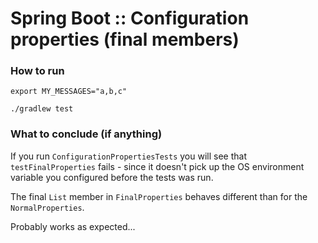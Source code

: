 # Spring Boot :: Configuration properties (final members)

### How to run

    export MY_MESSAGES="a,b,c"
    
    ./gradlew test
    
### What to conclude (if anything)

If you run `ConfigurationPropertiesTests` you will see that `testFinalProperties` fails - since it doesn't pick up the OS environment variable you configured before the tests was run.

The final `List` member in `FinalProperties` behaves different than for the `NormalProperties`.

Probably works as expected...